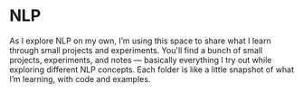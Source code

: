 # NLP
As I explore NLP on my own, I’m using this space to share what I learn through small projects and experiments. 
You'll find a bunch of small projects, experiments, and notes — basically everything I try out while exploring different NLP concepts. Each folder is like a little snapshot of what I’m learning, with code and examples.
